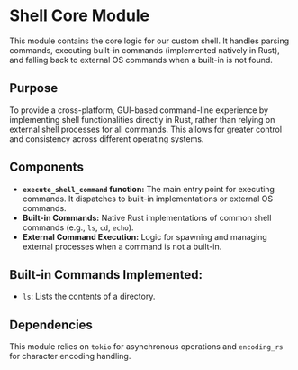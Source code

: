# Shell Core Module

This module contains the core logic for our custom shell. It handles parsing commands, executing built-in commands (implemented natively in Rust), and falling back to external OS commands when a built-in is not found.

## Purpose

To provide a cross-platform, GUI-based command-line experience by implementing shell functionalities directly in Rust, rather than relying on external shell processes for all commands. This allows for greater control and consistency across different operating systems.

## Components

-   **`execute_shell_command` function:** The main entry point for executing commands. It dispatches to built-in implementations or external OS commands.
-   **Built-in Commands:** Native Rust implementations of common shell commands (e.g., `ls`, `cd`, `echo`).
-   **External Command Execution:** Logic for spawning and managing external processes when a command is not a built-in.

## Built-in Commands Implemented:

-   `ls`: Lists the contents of a directory.

## Dependencies

This module relies on `tokio` for asynchronous operations and `encoding_rs` for character encoding handling.